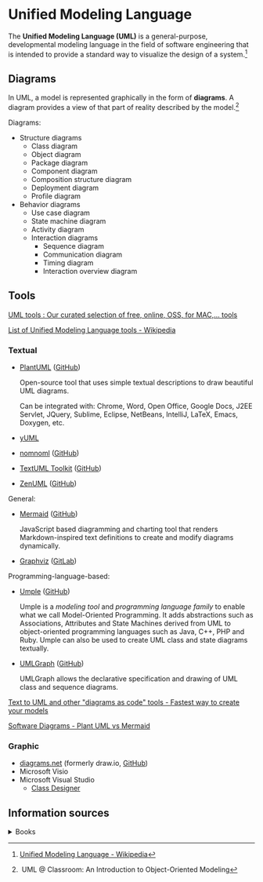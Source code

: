 # Unified Modeling Language
The **Unified Modeling Language (UML)** is a general-purpose, developmental modeling language in the field of software engineering that is intended to provide a standard way to visualize the design of a system.[^wiki]

## Diagrams
In UML, a model is represented graphically in the form of **diagrams**. A diagram provides a view of that part of reality described by the model.[^classroom]

Diagrams:
- Structure diagrams
  - Class diagram
  - Object diagram
  - Package diagram
  - Component diagram
  - Composition structure diagram
  - Deployment diagram
  - Profile diagram
- Behavior diagrams
  - Use case diagram
  - State machine diagram
  - Activity diagram
  - Interaction diagrams
    - Sequence diagram
    - Communication diagram
    - Timing diagram
    - Interaction overview diagram

## Tools
[UML tools : Our curated selection of free, online, OSS, for MAC,... tools](https://modeling-languages.com/uml-tools/)

[List of Unified Modeling Language tools - Wikipedia](https://en.wikipedia.org/wiki/List_of_Unified_Modeling_Language_tools)

### Textual
- [PlantUML](https://plantuml.com/) ([GitHub](https://github.com/plantuml/plantuml))

  Open-source tool that uses simple textual descriptions to draw beautiful UML diagrams.

  Can be integrated with: Chrome, Word, Open Office, Google Docs, J2EE Servlet, JQuery, Sublime, Eclipse, NetBeans, IntelliJ, LaTeX, Emacs, Doxygen, etc.
- [yUML](https://yuml.me/)
- [nomnoml](https://www.nomnoml.com/) ([GitHub](https://github.com/skanaar/nomnoml))
- [TextUML Toolkit](https://abstratt.github.io/textuml/index.html) ([GitHub](https://github.com/abstratt/textuml))
- [ZenUML](https://www.zenuml.com/) ([GitHub](https://github.com/ZenUml))

General:
- [Mermaid](https://mermaid.js.org/) ([GitHub](https://github.com/mermaid-js/mermaid))

  JavaScript based diagramming and charting tool that renders Markdown-inspired text definitions to create and modify diagrams dynamically.
- [Graphviz](https://graphviz.org/) ([GitLab](https://gitlab.com/graphviz/graphviz))

Programming-language-based:
- [Umple](https://cruise.umple.org/umple/) ([GitHub](https://github.com/umple/umple))

  Umple is a _modeling tool_ and _programming language family_ to enable what we call Model-Oriented Programming. It adds abstractions such as Associations, Attributes and State Machines derived from UML to object-oriented programming languages such as Java, C++, PHP and Ruby. Umple can also be used to create UML class and state diagrams textually.
- [UMLGraph](https://www.spinellis.gr/umlgraph/) ([GitHub](https://github.com/dspinellis/UMLGraph))

  UMLGraph allows the declarative specification and drawing of UML class and sequence diagrams.

[Text to UML and other "diagrams as code" tools - Fastest way to create your models](https://modeling-languages.com/text-uml-tools-complete-list/)

[Software Diagrams - Plant UML vs Mermaid](https://www.dandoescode.com/blog/plantuml-vs-mermaid)

### Graphic
- [diagrams.net](https://www.diagrams.net/) (formerly draw.io, [GitHub](https://github.com/jgraph/drawio))
- Microsoft Visio
- Microsoft Visual Studio
  - [Class Designer](https://learn.microsoft.com/en-us/visualstudio/ide/class-designer/designing-and-viewing-classes-and-types)

## Information sources
<details><summary>Books</summary>

- UML @ Classroom: An Introduction to Object-Oriented Modeling
</details>

[^wiki]: [Unified Modeling Language - Wikipedia](https://en.wikipedia.org/wiki/Unified_Modeling_Language)
[^classroom]: UML @ Classroom: An Introduction to Object-Oriented Modeling